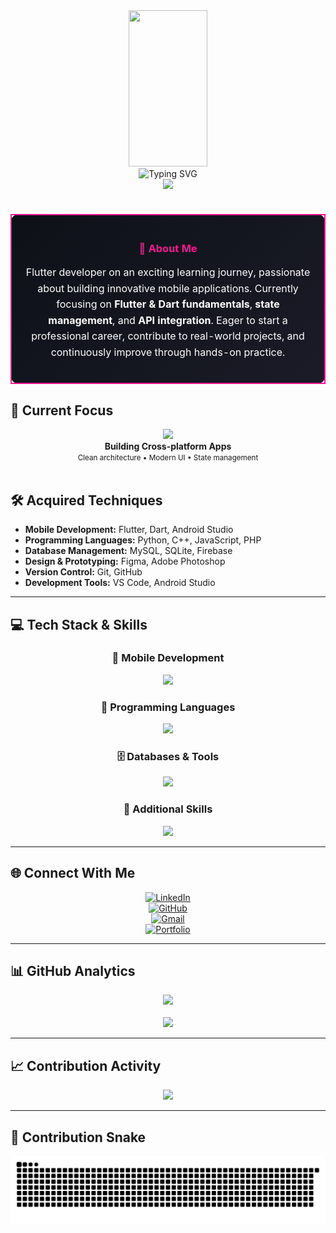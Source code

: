 

<!-- 🌸 Animated Header -->
<div align="center">
  <img width="50%" height="250" src="https://user-images.githubusercontent.com/74038190/225813708-98b745f2-7d22-48cf-9150-083f1b00d6c9.gif"/>
</div>

<!-- ✨ Typing Intro -->
<div align="center">
  <img src="https://readme-typing-svg.herokuapp.com?font=Fira+Code&weight=700&size=40&pause=1000&color=FF1493&center=true&vCenter=true&width=800&height=100&lines=Hi+There!+👋;I'm+Mariam+Ibrahim;Flutter+Developer+🩷;Mobile+App+Enthusiast+📱" alt="Typing SVG" />
</div>

<div align="center">
  <img src="https://user-images.githubusercontent.com/74038190/212284158-e840e285-664b-44d7-b79b-e264b5e54825.gif" width="200"/>
</div>
<br>
<!-- About Me Section -->  
<div align="center" style="margin: 20px 0;">  
  <table>  
    <tr>  
      <td align="center" style="padding: 20px; border: 2px solid #FF1493; border-radius: 10px; background: linear-gradient(135deg, #0D1117 0%, #1a1b27 100%);">  
        <h3 style="color: #FF1493; margin-bottom: 15px;">💫 About Me</h3>  
        <p style="font-size: 16px; color: #FFFFFF; line-height: 1.6; max-width: 600px;">  
          Flutter developer on an exciting learning journey, passionate about building innovative mobile applications.   
          Currently focusing on <strong>Flutter & Dart fundamentals</strong>, <strong>state management</strong>, and <strong>API integration</strong>.   
          Eager to start a professional career, contribute to real-world projects, and continuously improve through hands-on practice.  
        </p>  
      </td>  
    </tr>  
  </table>  
</div>  

## 🎯 Current Focus
<div align="center">
 <img src="https://user-images.githubusercontent.com/74038190/216644497-1951db19-8f3d-4e44-ac08-8e9d7e0d94a7.gif" width="100"/>
 <br><strong>Building Cross-platform Apps</strong>  
 <small><br>Clean architecture • Modern UI • State management</small>
</div>

<br>

## 🛠️ Acquired Techniques

- **Mobile Development:** Flutter, Dart, Android Studio  
- **Programming Languages:** Python, C++, JavaScript, PHP  
- **Database Management:** MySQL, SQLite, Firebase  
- **Design & Prototyping:** Figma, Adobe Photoshop  
- **Version Control:** Git, GitHub  
- **Development Tools:** VS Code, Android Studio  

---

## 💻 Tech Stack & Skills
<div align="center">

### 🎨 Mobile Development  
<img src="https://skillicons.dev/icons?i=flutter,dart,androidstudio" />

### 🔧 Programming Languages  
<img src="https://skillicons.dev/icons?i=python,cpp,js,php,html,css" />

### 🗄️ Databases & Tools  
<img src="https://skillicons.dev/icons?i=mysql,sqlite,firebase,git,github,vscode,figma" />

### 🎨 Additional Skills  
<img src="https://skillicons.dev/icons?i=nodejs,react,photoshop" />

</div>

---

## 🌐 Connect With Me
<div align="center">

[![LinkedIn](https://img.shields.io/badge/LinkedIn-0A66C2?style=for-the-badge&logo=linkedin&logoColor=white)](https://www.linkedin.com/in/mariam-ibrahim-b95743307)  
[![GitHub](https://img.shields.io/badge/GitHub-181717?style=for-the-badge&logo=github&logoColor=white)](https://github.com/mariomaibrahim)  
[![Gmail](https://img.shields.io/badge/Email-D14836?style=for-the-badge&logo=gmail&logoColor=white)](mailto:mariamibrahim23555@gmail.com)  
[![Portfolio](https://img.shields.io/badge/Portfolio-FF69B4?style=for-the-badge&logo=flutter&logoColor=white)](https://github.com/mariomaibrahim)

</div>

---

## 📊 GitHub Analytics
<div align="center">
  <img height="180em" src="https://github-readme-stats.vercel.app/api/top-langs/?username=mariomaibrahim&layout=compact&langs_count=7&theme=radical&hide_border=true&bg_color=0D1117&title_color=FF1493&text_color=FFFFFF"/>
  <br><br>
  <img src="https://streak-stats.demolab.com/?user=mariomaibrahim&theme=radical&hide_border=true&background=0D1117&stroke=FF1493&ring=00D9FF&fire=FF1493&currStreakLabel=FFFFFF" />
</div>

---

## 📈 Contribution Activity
<div align="center">
  <img src="https://github-readme-activity-graph.vercel.app/graph?username=mariomaibrahim&custom_title=Mariam's%20GitHub%20Activity%20Graph&bg_color=0D1117&color=FF1493&line=00D9FF&point=FFFFFF&area_color=FF1493&title_color=FFFFFF&area=true" />
</div>

---

## 🐍 Contribution Snake
<div align="center">
  <img src="https://github.com/7oSkaaa/7oSkaaa/blob/output/github-contribution-grid-snake.svg?" />
</div>

